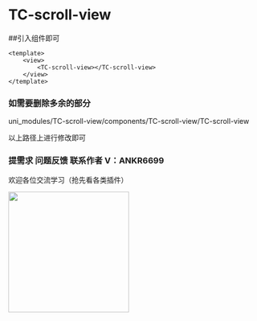 # TC-scroll-view

##引入组件即可

```
<template>
	<view>
		<TC-scroll-view></TC-scroll-view>
	</view>
</template>

```

### 如需要删除多余的部分

uni_modules/TC-scroll-view/components/TC-scroll-view/TC-scroll-view

以上路径上进行修改即可

### 提需求 问题反馈 联系作者 V：ANKR6699

欢迎各位交流学习（抢先看各类插件）

<img src="https://s11.ax1x.com/2024/02/17/pFJFkOe.jpg" width="240" height="240"></img>